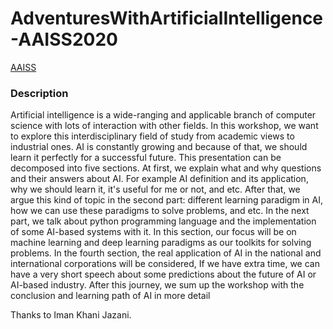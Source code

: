 # AdventuresWithArtificialIntelligence-AAISS2020

[AAISS](http://aaiss.ceit.aut.ac.ir)  

### Description
Artificial intelligence is a wide-ranging and applicable branch of computer science with lots of interaction with other fields. In this workshop, we want to explore this interdisciplinary field of study from academic views to industrial ones. AI is constantly growing and because of that, we should learn it perfectly for a successful future. This presentation can be decomposed into five sections. At first, we explain what and why questions and their answers about AI. For example AI definition and its application, why we should learn it, it's useful for me or not, and etc. After that, we argue this kind of topic in the second part: different learning paradigm in AI, how we can use these paradigms to solve problems, and etc. In the next part, we talk about python programming language and the implementation of some AI-based systems with it. In this section, our focus will be on machine learning and deep learning paradigms as our toolkits for solving problems. In the fourth section, the real application of AI in the national and international corporations will be considered, If we have extra time, we can have a very short speech about some predictions about the future of AI or AI-based industry. After this journey, we sum up the workshop with the conclusion and learning path of AI in more detail

Thanks to Iman Khani Jazani.
